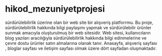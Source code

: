 # hikod_mezuniyetprojesi

sürdürülebilirlik üzerine olan bir web site bir alışveriş platforrmu. 
Bu proje, sürdürülebilirlik hakkında bilgi paylaşımı yapmak ve sürdürülebilir ürünler sunmak amacıyla oluşturulmuş bir web sitesidir. Web sitesi, kullanıcıların blog yazıları aracılığıyla sürdürülebilirlik hakkında bilgi edinmelerine ve çevre dostu ürünler satın almalarına olanak tanır.
Anasayfa, alışveriş sayfası , bloglar sayfası ve iletişim sayfası olmak üzere dört sayfadan oluşmaktadır.
